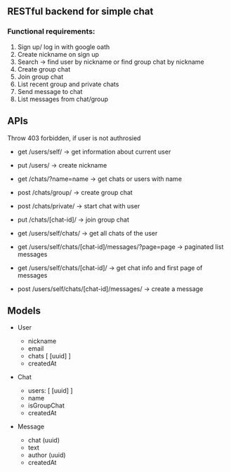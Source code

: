 ## RESTful backend for simple chat


### Functional requirements:
1. Sign up/ log in with google oath
2. Create nickname on sign up
3. Search -> find user by nickname or find group chat by nickname
4. Create group chat
5. Join group chat
6. List recent group and private chats
7. Send message to chat
8. List messages from chat/group


## APIs
Throw 403 forbidden, if user is not authrosied

- get /users/self/ -> get information about current user
- put /users/ -> create nickname

- get /chats/?name=name -> get chats or users with name
- post /chats/group/ -> create group chat
- post /chats/private/ -> start chat with user
- put /chats/[chat-id]/ -> join group chat

- get /users/self/chats/ -> get all chats of the user

- get /users/self/chats/[chat-id]/messages/?page=page -> paginated list messages
- get /users/self/chats/[chat-id]/ -> get chat info and first page of messages
- post /users/self/chats/[chat-id]/messages/ -> create a message


## Models

* User
    * nickname
    * email
    * chats [ [uuid] ]
    * createdAt

* Chat
    * users: [ [uuid] ]
    * name
    * isGroupChat
    * createdAt

* Message
    * chat (uuid)
    * text
    * author (uuid)
    * createdAt
